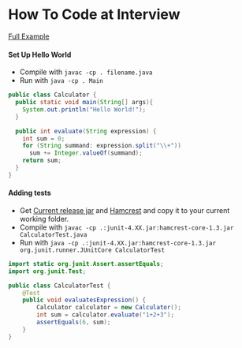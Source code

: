 # How To Code at Interview
[Full Example](https://github.com/junit-team/junit4/wiki/getting-started)

#### Set Up Hello World
- Compile with `javac -cp . filename.java`
- Run with `java -cp . Main`

```java
public class Calculator {
  public static void main(String[] args){
    System.out.println("Hello World!");
  }

  public int evaluate(String expression) {
    int sum = 0;
    for (String summand: expression.split("\\+"))
      sum += Integer.valueOf(summand);
    return sum;
  }
}
```

#### Adding tests
- Get [Current release jar](https://github.com/junit-team/junit4/releases) and [Hamcrest](http://search.maven.org/remotecontent?filepath=org/hamcrest/hamcrest-core/1.3/hamcrest-core-1.3.jar) and copy it to your current working folder.
- Compile with `javac -cp .:junit-4.XX.jar:hamcrest-core-1.3.jar CalculatorTest.java`
- Run with `java -cp .:junit-4.XX.jar:hamcrest-core-1.3.jar org.junit.runner.JUnitCore CalculatorTest`

```java
import static org.junit.Assert.assertEquals;
import org.junit.Test;

public class CalculatorTest {
	@Test
	public void evaluatesExpression() {
		Calculator calculator = new Calculator();
		int sum = calculator.evaluate("1+2+3");
		assertEquals(6, sum);
	}
}
```
